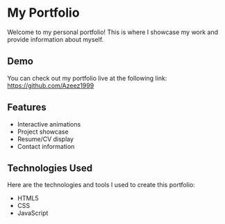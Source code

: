 # My Portfolio
Welcome to my personal portfolio! This is where I showcase my work and provide information about myself.

## Demo
You can check out my portfolio live at the following link:
https://github.com/Azeez1999

## Features
- Interactive animations
- Project showcase
- Resume/CV display
- Contact information

## Technologies Used
Here are the technologies and tools I used to create this portfolio:
- HTML5
- CSS
- JavaScript 
